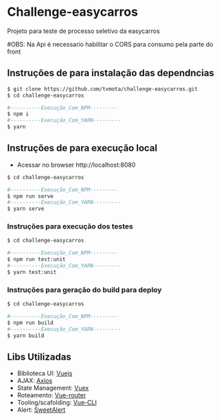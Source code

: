# Challenge-easycarros

Projeto para teste de processo seletivo da easycarros

#OBS:
Na Api é necessario habilitar o CORS para consumo pela parte do front

## Instruções de para instalação das dependncias
```bash
$ git clone https://github.com/tvmota/challenge-easycarros.git
$ cd challenge-easycarros

#----------Execução_Com_NPM---------
$ npm i
#----------Execução_Com_YARN---------
$ yarn
```

## Instruções de para execução local
- Acessar no browser http://localhost:8080
```bash
$ cd challenge-easycarros

#----------Execução_Com_NPM---------
$ npm run serve
#----------Execução_Com_YARN---------
$ yarn serve
```

### Instruções para execução dos testes
```bash
$ cd challenge-easycarros

#----------Execução_Com_NPM---------
$ npm run test:unit
#----------Execução_Com_YARN---------
$ yarn test:unit
```

### Instruções para geração do build para deploy
```bash
$ cd challenge-easycarros

#----------Execução_Com_NPM---------
$ npm run build
#----------Execução_Com_YARN---------
$ yarn build
```

## Libs Utilizadas
- Biblioteca UI: [Vuejs](https://vuejs.org)
- AJAX: [Axios](https://github.com/axios/axios)
- State Management: [Vuex](https://vuex.vuejs.org/)
- Roteamento: [Vue-router](https://router.vuejs.org/)
- Tooling/scafolding: [Vue-CLI](https://cli.vuejs.org/)
- Alert: [SweetAlert](https://sweetalert2.github.io/)